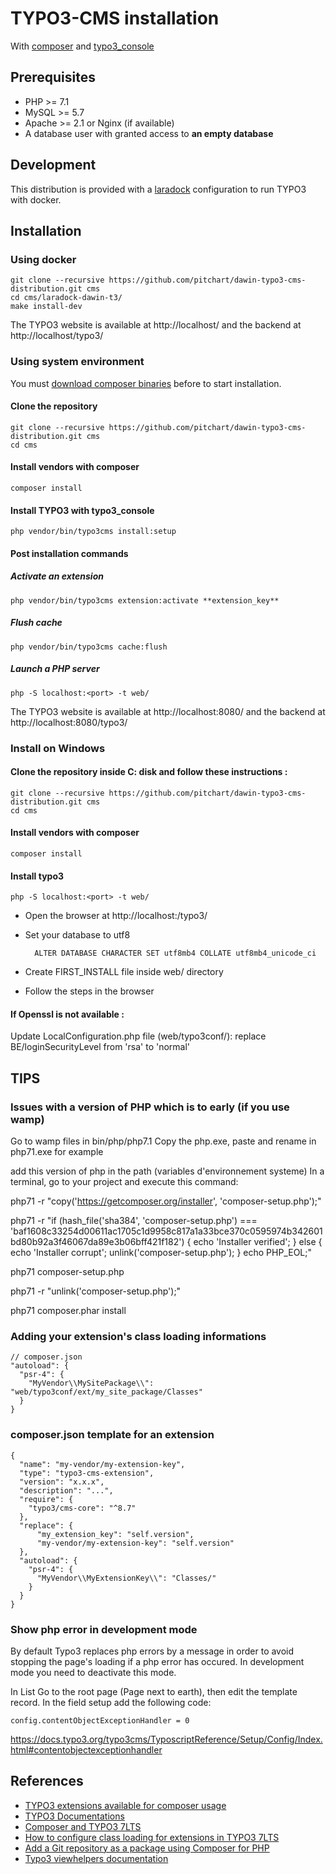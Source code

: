 # TYPO3-CMS installation

With [composer](https://getcomposer.org/) and [typo3_console](https://packagist.org/packages/helhum/typo3-console)

## Prerequisites

- PHP >= 7.1
- MySQL >= 5.7
- Apache >= 2.1 or Nginx (if available)
- A database user with granted access to **an empty database**

## Development

This distribution is provided with a [laradock](http://laradock.io/) configuration to run TYPO3 with docker.

## Installation

### Using docker

    git clone --recursive https://github.com/pitchart/dawin-typo3-cms-distribution.git cms
    cd cms/laradock-dawin-t3/
    make install-dev

The TYPO3 website is available at http://localhost/ and the backend at http://localhost/typo3/

### Using system environment

You must [download composer binaries](https://getcomposer.org/download/) before to start installation.

#### Clone the repository

    git clone --recursive https://github.com/pitchart/dawin-typo3-cms-distribution.git cms
    cd cms

#### Install vendors with composer

    composer install

#### Install TYPO3 with typo3_console

    php vendor/bin/typo3cms install:setup

#### Post installation commands

##### Activate an extension

    php vendor/bin/typo3cms extension:activate **extension_key**

##### Flush cache

    php vendor/bin/typo3cms cache:flush

##### Launch a PHP server

    php -S localhost:<port> -t web/

The TYPO3 website is available at http://localhost:8080/ and the backend at http://localhost:8080/typo3/

### Install on Windows

#### Clone the repository inside C: disk and follow these instructions :

    git clone --recursive https://github.com/pitchart/dawin-typo3-cms-distribution.git cms
    cd cms

#### Install vendors with composer

    composer install

#### Install typo3

    php -S localhost:<port> -t web/

- Open the browser at http://localhost:<port>/typo3/
- Set your database to utf8

      	ALTER DATABASE CHARACTER SET utf8mb4 COLLATE utf8mb4_unicode_ci

- Create FIRST_INSTALL file inside web/ directory
- Follow the steps in the browser

#### If Openssl is not available :

Update LocalConfiguration.php file (web/typo3conf/): replace BE/loginSecurityLevel from 'rsa' to 'normal'

## TIPS

### Issues with a version of PHP which is to early (if you use wamp)

Go to wamp files in bin/php/php7.1
Copy the php.exe, paste and rename in php71.exe for example

add this version of php in the path (variables d'environnement systeme)
In a terminal, go to your project and execute this command:

php71 -r "copy('https://getcomposer.org/installer', 'composer-setup.php');"

php71 -r "if (hash_file('sha384', 'composer-setup.php') === 'baf1608c33254d00611ac1705c1d9958c817a1a33bce370c0595974b342601bd80b92a3f46067da89e3b06bff421f182') { echo 'Installer verified'; } else { echo 'Installer corrupt'; unlink('composer-setup.php'); } echo PHP_EOL;"

php71 composer-setup.php

php71 -r "unlink('composer-setup.php');"

php71 composer.phar install

### Adding your extension's class loading informations

    // composer.json
    "autoload": {
      "psr-4": {
        "MyVendor\\MySitePackage\\": "web/typo3conf/ext/my_site_package/Classes"
      }
    }

### composer.json template for an extension

    {
      "name": "my-vendor/my-extension-key",
      "type": "typo3-cms-extension",
      "version": "x.x.x",
      "description": "...",
      "require": {
        "typo3/cms-core": "^8.7"
      },
      "replace": {
          "my_extension_key": "self.version",
          "my-vendor/my-extension-key": "self.version"
      },
      "autoload": {
        "psr-4": {
          "MyVendor\\MyExtensionKey\\": "Classes/"
        }
      }
    }

### Show php error in development mode

By default Typo3 replaces php errors by a message in order to avoid stopping the page's loading if a php error has occured.
In development mode you need to deactivate this mode.

In List Go to the root page (Page next to earth), then edit the template record.
In the field setup add the following code:

    config.contentObjectExceptionHandler = 0

https://docs.typo3.org/typo3cms/TyposcriptReference/Setup/Config/Index.html#contentobjectexceptionhandler

## References

- [TYPO3 extensions available for composer usage](https://composer.typo3.org/satis.html)
- [TYPO3 Documentations](https://docs.typo3.org/typo3cms/References.html)
- [Composer and TYPO3 7LTS](https://usetypo3.com/typo3-and-composer.html)
- [How to configure class loading for extensions in TYPO3 7LTS](http://insight.helhum.io/post/130876393595/how-to-configure-class-loading-for-extensions-in)
- [Add a Git repository as a package using Composer for PHP](http://www.andrew-kirkpatrick.com/2012/10/add-a-git-repository-as-a-package-using-composer-for-php/)
- [Typo3 viewhelpers documentation](https://fluidtypo3.org/viewhelpers.html)
